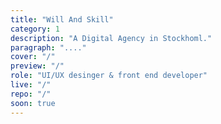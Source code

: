 ```yaml
---
title: "Will And Skill"
category: 1
description: "A Digital Agency in Stockhoml."
paragraph: "...."
cover: "/"
preview: "/"
role: "UI/UX desinger & front end developer"
live: "/"
repo: "/"
soon: true
---
```




